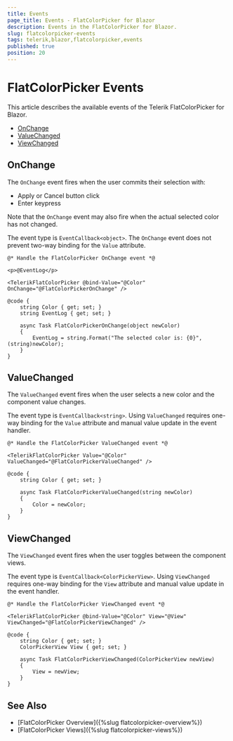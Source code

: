 ```yaml
---
title: Events
page_title: Events - FlatColorPicker for Blazor
description: Events in the FlatColorPicker for Blazor.
slug: flatcolorpicker-events
tags: telerik,blazor,flatcolorpicker,events
published: true
position: 20
---
```


# FlatColorPicker Events

This article describes the available events of the Telerik FlatColorPicker for Blazor.

* [OnChange](#onchange)
* [ValueChanged](#valuechanged)
* [ViewChanged](#viewchanged)

## OnChange

The `OnChange` event fires when the user commits their selection with:

* Apply or Cancel button click
* Enter keypress

Note that the `OnChange` event may also fire when the actual selected color has not changed.

The event type is `EventCallback<object>`. The `OnChange` event does not prevent two-way binding for the `Value` attribute.

````CSHTML
@* Handle the FlatColorPicker OnChange event *@

<p>@EventLog</p>

<TelerikFlatColorPicker @bind-Value="@Color" OnChange="@FlatColorPickerOnChange" />

@code {
    string Color { get; set; }
    string EventLog { get; set; }

    async Task FlatColorPickerOnChange(object newColor)
    {
        EventLog = string.Format("The selected color is: {0}", (string)newColor);
    }
}
````

## ValueChanged

The `ValueChanged` event fires when the user selects a new color and the component value changes.

The event type is `EventCallback<string>`. Using `ValueChanged` requires one-way binding for the `Value` attribute and manual value update in the event handler.

````CSHTML
@* Handle the FlatColorPicker ValueChanged event *@

<TelerikFlatColorPicker Value="@Color" ValueChanged="@FlatColorPickerValueChanged" />

@code {
    string Color { get; set; }

    async Task FlatColorPickerValueChanged(string newColor)
    {
        Color = newColor;
    }
}
````

## ViewChanged

The `ViewChanged` event fires when the user toggles between the component views.

The event type is `EventCallback<ColorPickerView>`. Using `ViewChanged` requires one-way binding for the `View` attribute and manual value update in the event handler.

````CSHTML
@* Handle the FlatColorPicker ViewChanged event *@

<TelerikFlatColorPicker @bind-Value="@Color" View="@View" ViewChanged="@FlatColorPickerViewChanged" />

@code {
    string Color { get; set; }
    ColorPickerView View { get; set; }

    async Task FlatColorPickerViewChanged(ColorPickerView newView)
    {
        View = newView;
    }
}
````

## See Also

* [FlatColorPicker Overview]({%slug flatcolorpicker-overview%})
* [FlatColorPicker Views]({%slug flatcolorpicker-views%})
